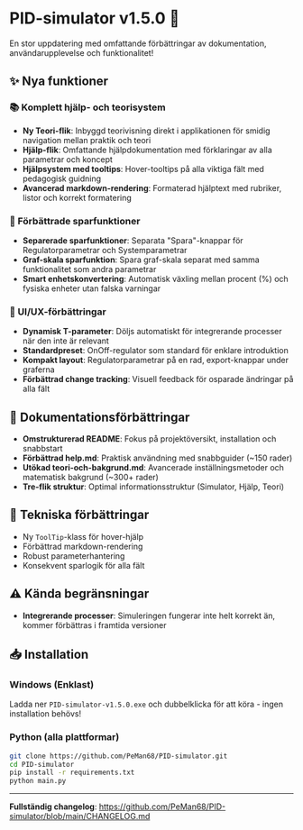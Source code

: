 # PID-simulator v1.5.0 🎉

En stor uppdatering med omfattande förbättringar av dokumentation, användarupplevelse och funktionalitet!

## ✨ Nya funktioner

### 📚 Komplett hjälp- och teorisystem
- **Ny Teori-flik**: Inbyggd teorivisning direkt i applikationen för smidig navigation mellan praktik och teori
- **Hjälp-flik**: Omfattande hjälpdokumentation med förklaringar av alla parametrar och koncept
- **Hjälpsystem med tooltips**: Hover-tooltips på alla viktiga fält med pedagogisk guidning
- **Avancerad markdown-rendering**: Formaterad hjälptext med rubriker, listor och korrekt formatering

### 💾 Förbättrade sparfunktioner
- **Separerade sparfunktioner**: Separata "Spara"-knappar för Regulatorparametrar och Systemparametrar
- **Graf-skala sparfunktion**: Spara graf-skala separat med samma funktionalitet som andra parametrar
- **Smart enhetskonvertering**: Automatisk växling mellan procent (%) och fysiska enheter utan falska varningar

### 🎯 UI/UX-förbättringar
- **Dynamisk T-parameter**: Döljs automatiskt för integrerande processer när den inte är relevant
- **Standardpreset**: OnOff-regulator som standard för enklare introduktion
- **Kompakt layout**: Regulatorparametrar på en rad, export-knappar under graferna
- **Förbättrad change tracking**: Visuell feedback för osparade ändringar på alla fält

## 📖 Dokumentationsförbättringar

- **Omstrukturerad README**: Fokus på projektöversikt, installation och snabbstart
- **Förbättrad help.md**: Praktisk användning med snabbguider (~150 rader)
- **Utökad teori-och-bakgrund.md**: Avancerade inställningsmetoder och matematisk bakgrund (~300+ rader)
- **Tre-flik struktur**: Optimal informationsstruktur (Simulator, Hjälp, Teori)

## 🔧 Tekniska förbättringar

- Ny `ToolTip`-klass för hover-hjälp
- Förbättrad markdown-rendering
- Robust parameterhantering
- Konsekvent sparlogik för alla fält

## ⚠️ Kända begränsningar

- **Integrerande processer**: Simuleringen fungerar inte helt korrekt än, kommer förbättras i framtida versioner

## 📥 Installation

### Windows (Enklast)
Ladda ner `PID-simulator-v1.5.0.exe` och dubbelklicka för att köra - ingen installation behövs!

### Python (alla plattformar)
```bash
git clone https://github.com/PeMan68/PID-simulator.git
cd PID-simulator
pip install -r requirements.txt
python main.py
```

---

**Fullständig changelog**: https://github.com/PeMan68/PID-simulator/blob/main/CHANGELOG.md
